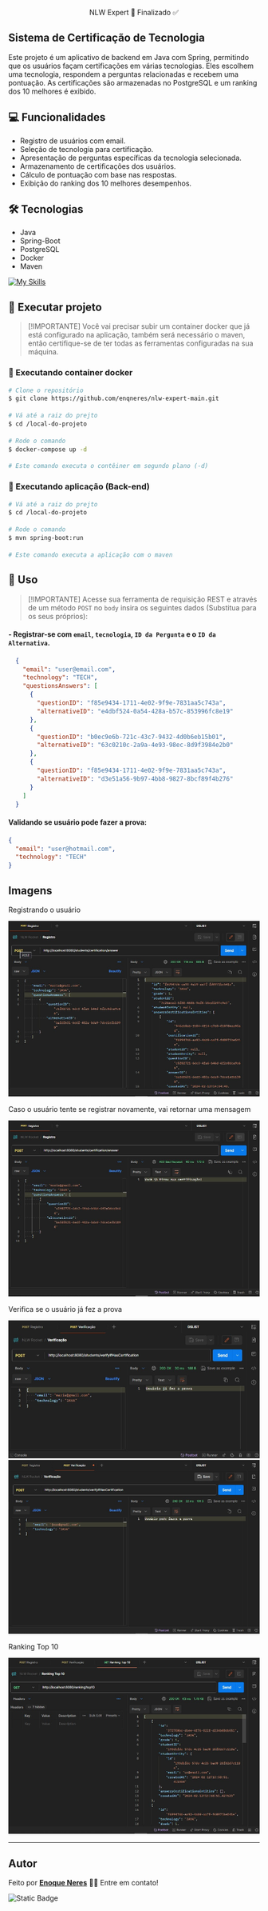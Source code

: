 <div align="center"> 
 <p>NLW Expert 🚀 Finalizado ✅</p>

</p>
</div>
  
## Sistema de Certificação de Tecnologia

<p>Este projeto é um aplicativo de backend em Java com Spring, permitindo que os usuários façam certificações em várias tecnologias. Eles escolhem uma tecnologia, respondem a perguntas relacionadas e recebem uma pontuação. As certificações são armazenadas no PostgreSQL e um ranking dos 10 melhores é exibido.</p>

## 💻 Funcionalidades

* Registro de usuários com email.
* Seleção de tecnologia para certificação.
* Apresentação de perguntas específicas da tecnologia selecionada.
* Armazenamento de certificações dos usuários.
* Cálculo de pontuação com base nas respostas.
* Exibição do ranking dos 10 melhores desempenhos.

## 🛠 Tecnologias
* Java
* Spring-Boot
* PostgreSQL
* Docker
* Maven

[![My Skills](https://skillicons.dev/icons?i=java,spring,postgres,docker,maven)](https://skillicons.dev)
  
## 🚀 Executar projeto

> [!IMPORTANTE]
> Você vai precisar subir um container docker que já está configurado na aplicação, também será necessário o maven, então certifique-se de ter todas as ferramentas configuradas na sua máquina.

### 🧭 Executando container docker

```bash
# Clone o repositório
$ git clone https://github.com/enqneres/nlw-expert-main.git

# Vá até a raiz do prejto
$ cd /local-do-projeto

# Rode o comando
$ docker-compose up -d

# Este comando executa o contêiner em segundo plano (-d)

```

### 🎲 Executando aplicação (Back-end)

```bash
# Vá até a raiz do prejto
$ cd /local-do-projeto

# Rode o comando
$ mvn spring-boot:run

# Este comando executa a aplicação com o maven

```
## 📱 Uso
> [!IMPORTANTE]
> Acesse sua ferramenta de requisição REST e através de um método `POST` no `body` insira os seguintes dados (Substitua para os seus próprios):

#### - Registrar-se com `email`, `tecnologia`, `ID da Pergunta` e o `ID da Alternativa`. 

```json
  {
    "email": "user@email.com",
    "technology": "TECH",
    "questionsAnswers": [
      {
        "questionID": "f85e9434-1711-4e02-9f9e-7831aa5c743a",
        "alternativeID": "e4dbf524-0a54-428a-b57c-853996fc8e19"
      },
      {
        "questionID": "b0ec9e6b-721c-43c7-9432-4d0b6eb15b01",
        "alternativeID": "63c0210c-2a9a-4e93-98ec-8d9f3984e2b0"
      },
      {
        "questionID": "f85e9434-1711-4e02-9f9e-7831aa5c743a",
        "alternativeID": "d3e51a56-9b97-4bb8-9827-8bcf89f4b276"
      }
    ]
  }
```
#### Validando se usuário pode fazer a prova:

```json
{
  "email": "user@hotmail.com",
  "technology": "TECH"
}
```

## Imagens

Registrando o usuário

<img src="/img/Registro.jpg" />

Caso o usuário tente se registrar novamente, vai retornar uma mensagem

<img src="/img/Registro2.jpg" />

Verifica se o usuário já fez a prova

<img src="/img/Verificacao.jpg" />

<img src="/img/Verificacao2.jpg" />

Ranking Top 10

<img src="/img/Ranking.jpg" />

----------------------------------------------------------------------------------------------------------------------------------

## Autor

<p>Feito por <a href="https://github.com/enqneres" title="Enoque Neres"><b>Enoque Neres</b></sub></a> ✌🏼 Entre em contato!</p>

<img alt="Static Badge" src="https://img.shields.io/badge/https%3A%2F%2Fwww.linkedin.com%2Fin%2Fenoqueneres-%2F?style=for-the-badge&logo=linkedin&label=LinkedIn&color=%23126BC4">

